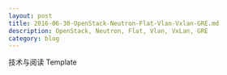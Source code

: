 ```yaml
---
layout: post
title: 2016-06-30-OpenStack-Neutron-Flat-Vlan-Vxlan-GRE.md
description: OpenStack, Neutron, Flat, Vlan, VxLan, GRE
category: blog
---
```


技术与阅读 Template
